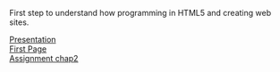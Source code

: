 First step to understand how programming in HTML5 and creating web sites.

<a href="https://antoinemotte.github.io/omis-475/presentation.html"> Presentation </a> <br>
<a href="https://antoinemotte.github.io/omis-475/soccer2.html"> First Page </a> <br>
<a href="https://antoinemotte.github.io/omis-475/chap2"> Assignment chap2 </a>
